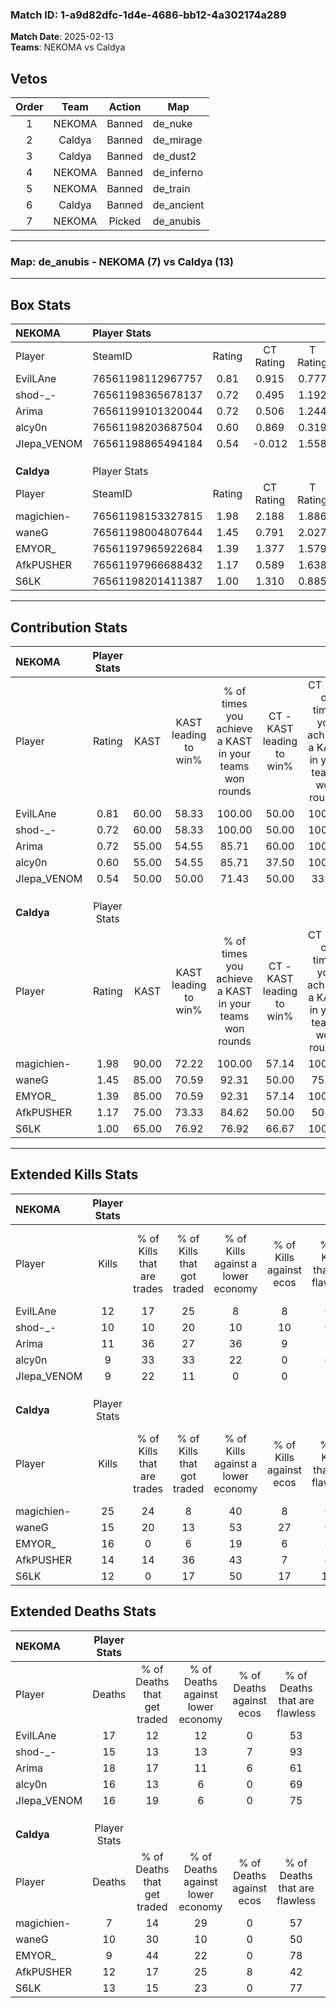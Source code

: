 ### Match ID: 1-a9d82dfc-1d4e-4686-bb12-4a302174a289  
**Match Date**: 2025-02-13  
**Teams**: NEKOMA vs Caldya  

## Vetos  

| Order | Team | Action | Map |
| :---: | :--: | :----: | --- |
| 1 | NEKOMA | Banned | de_nuke |
| 2 | Caldya | Banned | de_mirage |
| 3 | Caldya | Banned | de_dust2 |
| 4 | NEKOMA | Banned | de_inferno |
| 5 | NEKOMA | Banned | de_train |
| 6 | Caldya | Banned | de_ancient |
| 7 | NEKOMA | Picked | de_anubis |

---  

### **Map**: de_anubis - NEKOMA (7) vs Caldya (13)  
---  

## Box Stats  

| **NEKOMA**  | Player Stats      |        |           |          |       |       |       |         |        |      |     |
| :- | :- | :-: | :-: | :-: | :-: | :-: | :-: | :-: | :-: | :-: | :-: |
| Player      | SteamID           | Rating | CT Rating | T Rating | KAST  |  ADR  | Kills | Assists | Deaths | K/D  | HS% |
| EvilLAne    | 76561198112967757 |  0.81  |   0.915   |  0.777   | 60.00 | 69.2  |  12   |    4    |   17   | 0.71 | 75  |
| shod-_-     | 76561198365678137 |  0.72  |   0.495   |  1.192   | 60.00 | 52.7  |  10   |    4    |   15   | 0.67 | 30  |
| Arima       | 76561199101320044 |  0.72  |   0.506   |  1.244   | 55.00 | 75.8  |  11   |    4    |   18   | 0.61 | 72  |
| alcy0n      | 76561198203687504 |  0.60  |   0.869   |  0.319   | 55.00 | 48.4  |   9   |    3    |   16   | 0.56 | 66  |
| JIepa_VENOM | 76561198865494184 |  0.54  |  -0.012   |  1.558   | 50.00 | 42.9  |   9   |    2    |   16   | 0.56 | 44  |
|             |                   |        |           |          |       |       |       |         |        |      |     |
|             |                   |        |           |          |       |       |       |         |        |      |     |
|             |                   |        |           |          |       |       |       |         |        |      |     |
| **Caldya**  | Player Stats      |        |           |          |       |       |       |         |        |      |     |
| Player      | SteamID           | Rating | CT Rating | T Rating | KAST  |  ADR  | Kills | Assists | Deaths | K/D  | HS% |
| magichien-  | 76561198153327815 |  1.98  |   2.188   |  1.886   | 90.00 | 108.6 |  25   |    4    |   7    | 3.57 | 44  |
| waneG       | 76561198004807644 |  1.45  |   0.791   |  2.027   | 85.00 | 96.5  |  15   |   16    |   10   | 1.50 | 40  |
| EMYOR_      | 76561197965922684 |  1.39  |   1.377   |  1.579   | 85.00 | 76.1  |  16   |    2    |   9    | 1.78 | 18  |
| AfkPUSHER   | 76561197966688432 |  1.17  |   0.589   |  1.638   | 75.00 | 75.3  |  14   |    6    |   12   | 1.17 | 42  |
| S6LK        | 76561198201411387 |  1.00  |   1.310   |  0.885   | 65.00 | 79.1  |  12   |    8    |   13   | 0.92 |  8  |
---  

## Contribution Stats  

| **NEKOMA**  | Player Stats |       |                      |                                                        |                           |                                                             |                          |                                                            |
| :- | :-: | :-: | :-: | :-: | :-: | :-: | :-: | :-: |
| Player      |    Rating    | KAST  | KAST leading to win% | % of times you achieve a KAST in your teams won rounds | CT - KAST leading to win% | CT - % of times you achieve a KAST in your teams won rounds | T - KAST leading to win% | T - % of times you achieve a KAST in your teams won rounds |
| EvilLAne    |     0.81     | 60.00 |        58.33         |                         100.00                         |           50.00           |                           100.00                            |          66.67           |                           100.00                           |
| shod-_-     |     0.72     | 60.00 |        58.33         |                         100.00                         |           50.00           |                           100.00                            |          66.67           |                           100.00                           |
| Arima       |     0.72     | 55.00 |        54.55         |                         85.71                          |           60.00           |                           100.00                            |          50.00           |                           75.00                            |
| alcy0n      |     0.60     | 55.00 |        54.55         |                         85.71                          |           37.50           |                           100.00                            |          100.00          |                           75.00                            |
| JIepa_VENOM |     0.54     | 50.00 |        50.00         |                         71.43                          |           50.00           |                            33.33                            |          50.00           |                           100.00                           |
|             |              |       |                      |                                                        |                           |                                                             |                          |                                                            |
|             |              |       |                      |                                                        |                           |                                                             |                          |                                                            |
|             |              |       |                      |                                                        |                           |                                                             |                          |                                                            |
| **Caldya**  | Player Stats |       |                      |                                                        |                           |                                                             |                          |                                                            |
| Player      |    Rating    | KAST  | KAST leading to win% | % of times you achieve a KAST in your teams won rounds | CT - KAST leading to win% | CT - % of times you achieve a KAST in your teams won rounds | T - KAST leading to win% | T - % of times you achieve a KAST in your teams won rounds |
| magichien-  |     1.98     | 90.00 |        72.22         |                         100.00                         |           57.14           |                           100.00                            |          81.82           |                           100.00                           |
| waneG       |     1.45     | 85.00 |        70.59         |                         92.31                          |           50.00           |                            75.00                            |          81.82           |                           100.00                           |
| EMYOR_      |     1.39     | 85.00 |        70.59         |                         92.31                          |           57.14           |                           100.00                            |          80.00           |                           88.89                            |
| AfkPUSHER   |     1.17     | 75.00 |        73.33         |                         84.62                          |           50.00           |                            50.00                            |          81.82           |                           100.00                           |
| S6LK        |     1.00     | 65.00 |        76.92         |                         76.92                          |           66.67           |                           100.00                            |          85.71           |                           66.67                            |
---  

## Extended Kills Stats  

| **NEKOMA**  | Player Stats |                            |                            |                                    |                         |                              |                                 |                                       |                    |           |
| :- | :-: | :-: | :-: | :-: | :-: | :-: | :-: | :-: | :-: | :-: |
| Player      |    Kills     | % of Kills that are trades | % of Kills that got traded | % of Kills against a lower economy | % of Kills against ecos | % of Kills that are flawless | % of Kills that are close duels | % of Kills that are assisted by flash | Pistol Round Kills | AWP Kills |
| EvilLAne    |      12      |             17             |             25             |                 8                  |            8            |              67              |                8                |                   0                   |         1          |     0     |
| shod-_-     |      10      |             10             |             20             |                 10                 |           10            |              60              |               20                |                   0                   |         1          |     5     |
| Arima       |      11      |             36             |             27             |                 36                 |            9            |              36              |               27                |                   0                   |         3          |     0     |
| alcy0n      |      9       |             33             |             33             |                 22                 |            0            |              67              |                0                |                  11                   |         1          |     0     |
| JIepa_VENOM |      9       |             22             |             11             |                 0                  |            0            |              78              |                0                |                   0                   |         1          |     0     |
|             |              |                            |                            |                                    |                         |                              |                                 |                                       |                    |           |
|             |              |                            |                            |                                    |                         |                              |                                 |                                       |                    |           |
|             |              |                            |                            |                                    |                         |                              |                                 |                                       |                    |           |
| **Caldya**  | Player Stats |                            |                            |                                    |                         |                              |                                 |                                       |                    |           |
| Player      |    Kills     | % of Kills that are trades | % of Kills that got traded | % of Kills against a lower economy | % of Kills against ecos | % of Kills that are flawless | % of Kills that are close duels | % of Kills that are assisted by flash | Pistol Round Kills | AWP Kills |
| magichien-  |      25      |             24             |             8              |                 40                 |            8            |              60              |                4                |                   8                   |         5          |     0     |
| waneG       |      15      |             20             |             13             |                 53                 |           27            |              67              |                7                |                   0                   |         0          |     0     |
| EMYOR_      |      16      |             0              |             6              |                 19                 |            6            |              88              |                6                |                   6                   |         2          |     2     |
| AfkPUSHER   |      14      |             14             |             36             |                 43                 |            7            |              43              |                7                |                   7                   |         2          |     0     |
| S6LK        |      12      |             0              |             17             |                 50                 |           17            |             100              |                0                |                  25                   |         1          |     8     |
## Extended Deaths Stats  

| **NEKOMA**  | Player Stats |                             |                                   |                          |                               |                            |                           |               |
| :- | :-: | :-: | :-: | :-: | :-: | :-: | :-: | :-: |
| Player      |    Deaths    | % of Deaths that get traded | % of Deaths against lower economy | % of Deaths against ecos | % of Deaths that are flawless | % of Deaths that are close | % of Deaths while blinded | Deaths to AWP |
| EvilLAne    |      17      |             12              |                12                 |            0             |              53               |             12             |            12             |       0       |
| shod-_-     |      15      |             13              |                13                 |            7             |              93               |             0              |             7             |       2       |
| Arima       |      18      |             17              |                11                 |            6             |              61               |             11             |            11             |       3       |
| alcy0n      |      16      |             13              |                 6                 |            0             |              69               |             0              |            13             |       1       |
| JIepa_VENOM |      16      |             19              |                 6                 |            0             |              75               |             0              |             0             |       4       |
|             |              |                             |                                   |                          |                               |                            |                           |               |
|             |              |                             |                                   |                          |                               |                            |                           |               |
|             |              |                             |                                   |                          |                               |                            |                           |               |
| **Caldya**  | Player Stats |                             |                                   |                          |                               |                            |                           |               |
| Player      |    Deaths    | % of Deaths that get traded | % of Deaths against lower economy | % of Deaths against ecos | % of Deaths that are flawless | % of Deaths that are close | % of Deaths while blinded | Deaths to AWP |
| magichien-  |      7       |             14              |                29                 |            0             |              57               |             0              |             0             |       2       |
| waneG       |      10      |             30              |                10                 |            0             |              50               |             20             |             0             |       1       |
| EMYOR_      |      9       |             44              |                22                 |            0             |              78               |             11             |             0             |       2       |
| AfkPUSHER   |      12      |             17              |                25                 |            8             |              42               |             8              |             0             |       0       |
| S6LK        |      13      |             15              |                23                 |            0             |              77               |             15             |             8             |       0       |
